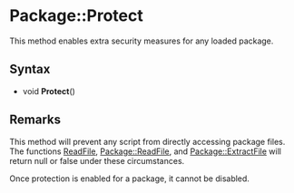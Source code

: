 # Package::Protect

This method enables extra security measures for any loaded package.

## Syntax

- void **Protect**()

## Remarks

This method will prevent any script from directly accessing package files. The functions [ReadFile](ReadFile.md), [Package::ReadFile](Package_ReadFile.md), and [Package::ExtractFile](Package_ExtractFile.md) will return null or false under these circumstances.

Once protection is enabled for a package, it cannot be disabled.
